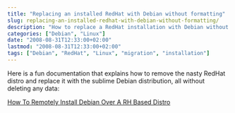 ```yaml
---
title: "Replacing an installed RedHat with Debian without formatting"
slug: replacing-an-installed-redhat-with-debian-without-formatting/
description: "How to replace a RedHat installation with Debian without formatting the disk or losing data"
categories: ["Debian", "Linux"]
date: "2008-08-31T12:33:00+02:00"
lastmod: "2008-08-31T12:33:00+02:00"
tags: ["Debian", "RedHat", "Linux", "migration", "installation"]
---
```


Here is a fun documentation that explains how to remove the nasty RedHat distro and replace it with the sublime Debian distribution, all without deleting any data:

[How To Remotely Install Debian Over A RH Based Distro](../../static/pdf/how_to_remotely_install_debian_over_a_rh_based_distro.pdf)
